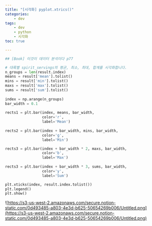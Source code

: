 ```yaml
---
title: "[시각화] pyplot.xtrics()"
categories:
    - dev
tags:
    - dev
    - python
    - 시각화
toc: true

---
```




```python
## [Book] 이것이 데이터 분석이다 p77

# 대륙별 spirit_servings의 평균, 최소, 최대, 합계를 시각화합니다.
n_groups = len(result.index)
means = result['mean'].tolist()
mins = result['min'].tolist()
maxs = result['max'].tolist()
sums = result['sum'].tolist()
 
index = np.arange(n_groups)
bar_width = 0.1
 
rects1 = plt.bar(index, means, bar_width,
                 color='r',
                 label='Mean')
 
rects2 = plt.bar(index + bar_width, mins, bar_width,
                 color='g',
                 label='Min')

rects3 = plt.bar(index + bar_width * 2, maxs, bar_width,
                 color='b',
                 label='Max')
 
rects3 = plt.bar(index + bar_width * 3, sums, bar_width,
                 color='y',
                 label='Sum')

plt.xticks(index, result.index.tolist())
plt.legend()
plt.show()

```


![https://s3-us-west-2.amazonaws.com/secure.notion-static.com/0d493485-a803-4e3d-b625-50654269b006/Untitled.png](https://s3-us-west-2.amazonaws.com/secure.notion-static.com/0d493485-a803-4e3d-b625-50654269b006/Untitled.png)
<!--stackedit_data:
eyJoaXN0b3J5IjpbLTE4MjEyMTc5ODQsODA1NzkwNzAyXX0=
-->
